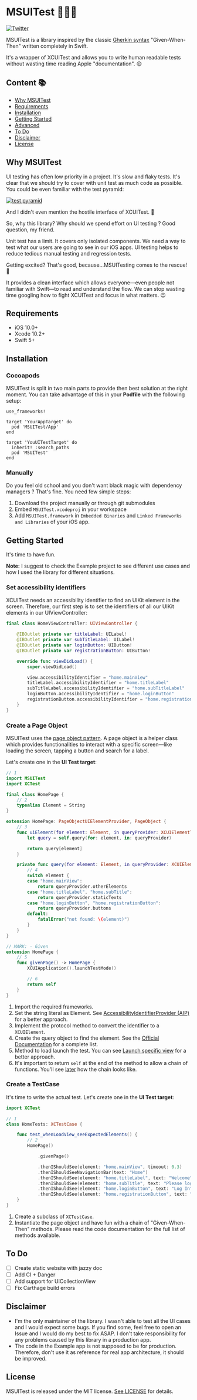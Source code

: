 # MSUITest 🤖🔎🐛

[![Twitter](https://img.shields.io/twitter/url/https/MarcoSantadev.svg?label=MarcoSantaDev&style=social)](https://twitter.com/MarcoSantaDev)

MSUITest is a library inspired by the classic [Gherkin syntax](http://docs.behat.org/en/v2.5/guides/1.gherkin.html) "Given-When-Then" written completely in Swift.

It's a wrapper of XCUITest and allows you to write human readable tests without wasting time reading Apple "documentation". 😌

## Content 📚

* [Why MSUITest](#why-msuitest)
* [Requirements](#requirements)
* [Installation](#installation)
* [Getting Started](#getting-started)
* [Advanced](Documentation/Advanced.md)
* [To Do](#to-do)
* [Disclaimer](#disclaimer)
* [License](#license)

## Why MSUITest

UI testing has often low priority in a project. It's slow and flaky tests. It's clear that we should try to cover with unit test as much code as possible. You could be even familiar with the test pyramid:

[![test pyramid](https://martinfowler.com/articles/practical-test-pyramid/testPyramid.png)](https://martinfowler.com/articles/practical-test-pyramid.html)

And I didn't even mention the hostile interface of XCUITest. 🤫

So, why this library? Why should we spend effort on UI testing ? Good question, my friend.

Unit test has a limit. It covers only isolated components. We need a way to test what our users are going to see in our iOS apps. UI testing helps to reduce tedious manual testing and regression tests.

Getting excited? That's good, because...MSUITesting comes to the rescue! 🎉

It provides a clean interface which allows everyone—even people not familiar with Swift—to read and understand the flow. We can stop wasting time googling how to fight XCUITest and focus in what matters. 😉

## Requirements

* iOS 10.0+
* Xcode 10.2+
* Swift 5+

## Installation

### Cocoapods

MSUITest is split in two main parts to provide then best solution at the right moment. You can take advantage of this in your **Podfile** with the following setup:

```
use_frameworks!

target 'YourAppTarget' do
  pod 'MSUITest/App'
end

target 'YouUITestTarget' do
  inherit! :search_paths
  pod 'MSUITest'
end

```

### Manually

Do you feel old school and you don't want black magic with dependency managers ? That's fine. You need few simple steps:

1. Download the project manually or through git submodules
2. Embed `MSUITest.xcodeproj` in your workspace
3. Add `MSUITest.framework` in `Embedded Binaries` and `Linked Frameworks and Libraries` of your iOS app.

## Getting Started

It's time to have fun.

**Note:**
I suggest to check the Example project to see different use cases and how I used the library for different situations.

### Set accessibility identifiers

XCUITest needs an accessibility identifier to find an UIKit element in the screen. Therefore, our first step is to set the identifiers of all our UIKit elements in our UIViewController:

```swift
final class HomeViewController: UIViewController {

    @IBOutlet private var titleLabel: UILabel!
    @IBOutlet private var subTitleLabel: UILabel!
    @IBOutlet private var loginButton: UIButton!
    @IBOutlet private var registrationButton: UIButton!

    override func viewDidLoad() {
        super.viewDidLoad()

        view.accessibilityIdentifier = "home.mainView"
        titleLabel.accessibilityIdentifier = "home.titleLabel"
        subTitleLabel.accessibilityIdentifier = "home.subTitleLabel"
        loginButton.accessibilityIdentifier = "home.loginButton"
        registrationButton.accessibilityIdentifier = "home.registrationButton"
    }
}
```

### Create a Page Object

MSUITest uses the [page object pattern](https://martinfowler.com/bliki/PageObject.html). A page object is a helper class which provides functionalities to interact with a specific screen—like loading the screen, tapping a button and search for a label.

Let's create one in the **UI Test target**:

```swift
// 1
import MSUITest
import XCTest

final class HomePage {
    // 2
    typealias Element = String
}

extension HomePage: PageObjectUIElementProvider, PageObject {
    // 3
    func uiElement(for element: Element, in queryProvider: XCUIElementTypeQueryProvider) -> XCUIElement {
        let query = self.query(for: element, in: queryProvider)

        return query[element]
    }

    private func query(for element: Element, in queryProvider: XCUIElementTypeQueryProvider) -> XCUIElementQuery {
        // 4
        switch element {
        case "home.mainView":
            return queryProvider.otherElements
        case "home.titleLabel", "home.subTitle":
            return queryProvider.staticTexts
        case "home.loginButton", "home.registrationButton":
            return queryProvider.buttons
        default:
            fatalError("not found: \(element)")
        }
    }
}

// MARK: - Given
extension HomePage {
    // 5
    func givenPage() -> HomePage {
        XCUIApplication().launchTestMode()

        // 6
        return self
    }
}
```

1. Import the required frameworks.
2. Set the string literal as Element. See [AccessibilityIdentifierProvider (AIP)](Documentation/Advanced.md#AccessibilityIdentifierProvider-(AIP)) for a better approach.
3. Implement the protocol method to convert the identifier to a `XCUIElement`.
4. Create the query object to find the element. See the [Official Documentation](https://developer.apple.com/documentation/xctest/xcuielementtypequeryprovider) for a complete list.
5. Method to load launch the test. You can see [Launch specific view](Documentation/Advanced.md#launch-specific-view) for a better approach.
6. It's important to return `self` at the end of the method to allow a chain of functions. You'll see [later](#create-a-testcase) how the chain looks like.

### Create a TestCase

It's time to write the actual test. Let's create one in the **UI Test target**:

```swift
import XCTest

// 1
class HomeTests: XCTestCase {

    func test_whenLoadView_seeExpectedElements() {
        // 2
        HomePage()

            .givenPage()

            .thenIShouldSee(element: "home.mainView", timeout: 0.3)
            .thenIShouldSeeNavigationBar(text: "Home")
            .thenIShouldSee(element: "home.titleLabel", text: "Welcome")
            .thenIShouldSee(element: "home.subTitle", text: "Please login")
            .thenIShouldSee(element: "home.loginButton", text: "Log In")
            .thenIShouldSee(element: "home.registrationButton", text: "Register")
    }
}
```

1. Create a subclass of `XCTestCase`.
2. Instantiate the page object and have fun with a chain of "Given-When-Then" methods. Please read the code documentation for the full list of methods available.

## To Do

- [ ] Create static website with jazzy doc
- [ ] Add CI + Danger
- [ ] Add support for UICollectionView
- [ ] Fix Carthage build errors

## Disclaimer

* I'm the only maintainer of the library. I wasn't able to test all the UI cases and I would expect some bugs. If you find some, feel free to open an Issue and I would do my best to fix ASAP. I don't take responsibility for any problems caused by this library in a production app.
* The code in the Example app is not supposed to be for production. Therefore, don't use it as reference for real app architecture, it should be improved.

## License

MSUITest is released under the MIT license. [See LICENSE](LICENSE) for details.
